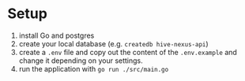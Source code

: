 # Setup

1. install Go and postgres
2. create your local database (e.g. `createdb hive-nexus-api`)
3. create a `.env` file and copy out the content of the `.env.example` and change it depending on your settings.
4. run the application with `go run ./src/main.go`
